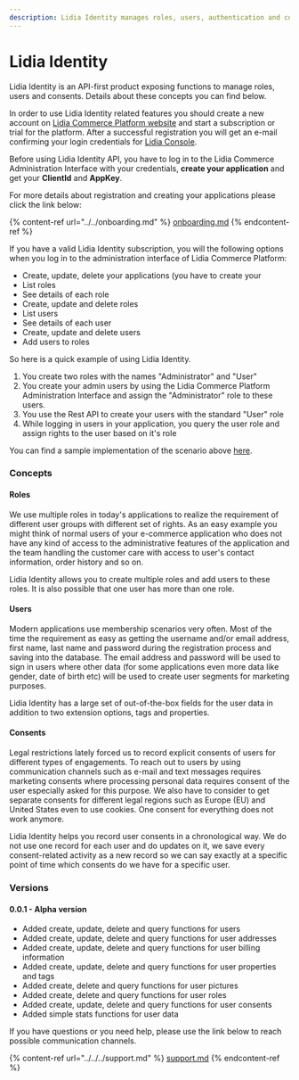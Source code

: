 ```yaml
---
description: Lidia Identity manages roles, users, authentication and consents
---
```


# Lidia Identity

Lidia Identity is an API-first product exposing functions to manage roles, users and consents. Details about these concepts you can find below.

In order to use Lidia Identity related features you should create a new account on [Lidia Commerce Platform website](https://www.lidiacommerce.com) and start a subscription or trial for the platform. After a successful registration you will get an e-mail confirming your login credentials for [Lidia Console](https://console.lidiacommerce.com).

Before using Lidia Identity API, you have to log in to the Lidia Commerce Administration Interface with your credentials, **create your application** and get your **ClientId** and **AppKey**.

For more details about registration and creating your applications please click the link below:

{% content-ref url="../../onboarding.md" %}
[onboarding.md](../../onboarding.md)
{% endcontent-ref %}

If you have a valid Lidia Identity subscription, you will the following options when you log in to the administration interface of Lidia Commerce Platform:

* Create, update, delete your applications (you have to create your
* List roles
* See details of each role
* Create, update and delete roles
* List users
* See details of each user
* Create, update and delete users
* Add users to roles

So here is a quick example of using Lidia Identity.

1. You create two roles with the names "Administrator" and "User"
2. You create your admin users by using the Lidia Commerce Platform Administration Interface and assign the "Administrator" role to these users.
3. You use the Rest API to create your users with the standard "User" role
4. While logging in users in your application, you query the user role and assign rights to the user based on it's role

You can find a sample implementation of the scenario above [here](broken-reference).

### Concepts

#### Roles

We use multiple roles in today's applications to realize the requirement of different user groups with different set of rights. As an easy example you might think of normal users of your e-commerce application who does not have any kind of access to the administrative features of the application and the team handling the customer care with access to user's contact information, order history and so on.

Lidia Identity allows you to create multiple roles and add users to these roles. It is also possible that one user has more than one role.

#### Users

Modern applications use membership scenarios very often. Most of the time the requirement as easy as getting the username and/or email address, first name, last name and password during the registration process and saving into the database. The email address and password will be used to sign in users where other data (for some applications even more data like gender, date of birth etc) will be used to create user segments for marketing purposes.

Lidia Identity has a large set of out-of-the-box fields for the user data in addition to two extension options, tags and properties.

#### Consents

Legal restrictions lately forced us to record explicit consents of users for different types of engagements. To reach out to users by using communication channels such as e-mail and text messages requires marketing consents where processing personal data requires consent of the user especially asked for this purpose. We also have to consider to get separate consents for different legal regions such as Europe (EU) and United States even to use cookies. One consent for everything does not work anymore.

Lidia Identity helps you record user consents in a chronological way. We do not use one record for each user and do updates on it, we save every consent-related activity as a new record so we can say exactly at a specific point of time which consents do we have for a specific user.

### Versions

#### 0.0.1 - Alpha version

* Added create, update, delete and query functions for users
* Added create, update, delete and query functions for user addresses
* Added create, update, delete and query functions for user billing information
* Added create, update, delete and query functions for user properties and tags
* Added create, delete and query functions for user pictures
* Added create, delete and query functions for user roles
* Added create, update, delete and query functions for user consents
* Added simple stats functions for user data

If you have questions or you need help, please use the link below to reach possible communication channels.

{% content-ref url="../../../support.md" %}
[support.md](../../../support.md)
{% endcontent-ref %}
